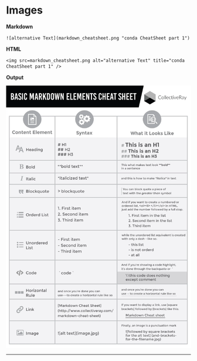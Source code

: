 # Images

**Markdown**

    ![alternative Text](markdown_cheatsheet.png "conda CheatSheet part 1")

**HTML**

    <img src=markdown_cheatsheet.png alt="alternative Text" title="conda CheatSheet part 1" />

**Output**

![alternative Text](markdown_cheatsheet.png "Markdown CheatSheet")

---